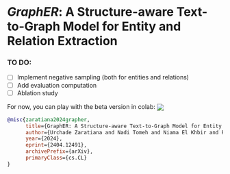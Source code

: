 # *GraphER*: A Structure-aware Text-to-Graph Model for Entity and Relation Extraction

### TO DO:
- [ ] Implement negative sampling (both for entities and relations)
- [ ] Add evaluation computation
- [ ] Ablation study

For now, you can play with the beta version in colab: [<img align="center" src="https://colab.research.google.com/assets/colab-badge.svg" />](https://colab.research.google.com/drive/1IinAMCtUotntrtoP9zNutriZJtJ4Hymd?usp=sharing)

```bibtex
@misc{zaratiana2024grapher,
      title={GraphER: A Structure-aware Text-to-Graph Model for Entity and Relation Extraction}, 
      author={Urchade Zaratiana and Nadi Tomeh and Niama El Khbir and Pierre Holat and Thierry Charnois},
      year={2024},
      eprint={2404.12491},
      archivePrefix={arXiv},
      primaryClass={cs.CL}
}
```
